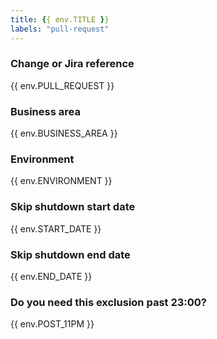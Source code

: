 ```yaml
---
title: {{ env.TITLE }}
labels: "pull-request"
---
```

### Change or Jira reference

{{ env.PULL_REQUEST }}

### Business area

{{ env.BUSINESS_AREA }}

### Environment

{{ env.ENVIRONMENT }}

### Skip shutdown start date

{{ env.START_DATE }}

### Skip shutdown end date

{{ env.END_DATE }}

### Do you need this exclusion past 23:00?

{{ env.POST_11PM }}